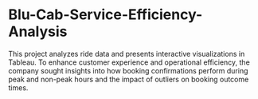 # Blu-Cab-Service-Efficiency-Analysis
This project analyzes ride data and presents interactive visualizations in Tableau. To enhance customer experience and operational efficiency, the company sought insights into how booking confirmations perform during peak and non-peak hours and the impact of outliers on booking outcome times.
